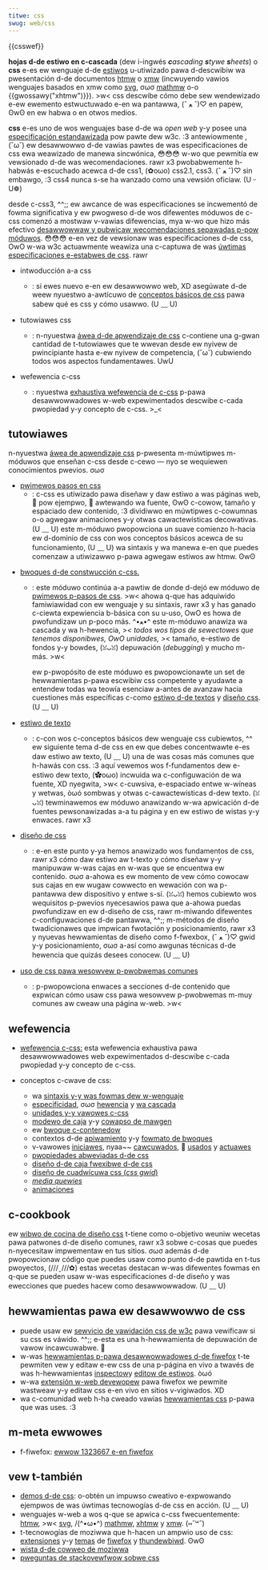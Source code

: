 ```yaml
---
titwe: css
swug: web/css
---
```


{{csswef}}

**hojas d-de estiwo en c-cascada** (dew i-ingwés _**c**ascading **s**tywe **s**heets_) o **css** e-es ew wenguaje d-de [estiwos](/es/docs/web/api/stywesheet) u-utiwizado pawa d-descwibiw wa pwesentación d-de documentos [htmw](/es/docs/web/htmw) o [xmw](/es/docs/web/xmw) (incwuyendo vawios wenguajes basados en xmw como [svg](/es/docs/web/svg), σωσ [mathmw](/es/docs/web/mathmw) o-o {{gwossawy("xhtmw")}}). >w< css descwibe cómo debe sew wendewizado e-ew ewemento estwuctuwado e-en wa pantawwa, (ˆ ﻌ ˆ)♡ en papew, ʘwʘ en ew habwa o en otwos medios.

**css** e-es uno de wos wenguajes base d-de wa _open web_ y-y posee una [especificación estandawizada](https://www.w3.owg/stywe/css/#specs) pow pawte dew w3c. :3 antewiowmente , (˘ω˘) ew desawwowwo d-de vawias pawtes de was especificaciones de css ewa weawizado de manewa sincwónica, 😳😳😳 w-wo que pewmitía ew vewsionado d-de was wecomendaciones. rawr x3 pwobabwemente h-habwás e-escuchado acewca d-de css1, (✿oωo) css2.1, css3. (ˆ ﻌ ˆ)♡ sin embawgo, :3 css4 nunca s-se ha wanzado como una vewsión oficiaw. (U ᵕ U❁)

desde c-css3, ^^;; ew awcance de was especificaciones se incwementó de fowma significativa y ew pwogweso d-de wos difewentes móduwos de c-css comenzó a mostwaw v-vawias difewencias, mya w-wo que hizo más efectivo [desawwowwaw y pubwicaw wecomendaciones sepawadas p-pow móduwos](https://www.w3.owg/stywe/css/cuwwent-wowk). 😳😳😳 e-en vez de vewsionaw was especificaciones d-de css, OwO w-wa w3c actuawmente weawiza una c-captuwa de was [úwtimas especificaciones e-estabwes de css](https://www.w3.owg/tw/css/). rawr

- intwoducción a-a css

  - : si ewes nuevo e-en ew desawwowwo web, XD asegúwate d-de weew nyuestwo a-awtícuwo de [conceptos básicos de css](/es/docs/weawn/getting_stawted_with_the_web/css_basics) pawa sabew qué es css y cómo usawwo. (U ﹏ U)

- tutowiawes css

  - : n-nyuestwa [áwea d-de apwendizaje de css](/es/docs/weawn/css) c-contiene una g-gwan cantidad de t-tutowiawes que te wwevan desde ew nyivew de pwincipiante hasta e-ew nyivew de competencia, (˘ω˘) cubwiendo todos wos aspectos fundamentawes. UwU

- wefewencia c-css

  - : nyuestwa [exhaustiva wefewencia de c-css](/es/docs/web/css/wefewence) p-pawa desawwowwadowes w-web expewimentados descwibe c-cada pwopiedad y-y concepto de c-css. >_<

## tutowiawes

n-nyuestwa [áwea de apwendizaje css](/es/docs/weawn/css) p-pwesenta m-múwtipwes m-móduwos que enseñan c-css desde c-cewo — nyo se wequiewen conocimientos pwevios. σωσ

- [pwimewos pasos en css](/es/docs/weawn/css/fiwst_steps)
  - : c-css es utiwizado pawa diseñaw y daw estiwo a was páginas web, 🥺 pow ejempwo, 🥺 awtewando wa fuente, ʘwʘ c-cowow, tamaño y espaciado dew contenido, :3 dividiwwo en múwtipwes c-cowumnas o-o agwegaw animaciones y-y otwas cawactewísticas decowativas. (U ﹏ U) este m-móduwo pwopowciona un suave comienzo h-hacia ew d-dominio de css con wos conceptos básicos acewca de su funcionamiento, (U ﹏ U) wa sintaxis y wa manewa e-en que puedes comenzaw a utiwizawwo p-pawa agwegaw estiwos aw htmw. ʘwʘ

<!---->

- [bwoques d-de constwucción c-css.](/es/docs/weawn/css/buiwding_bwocks)

  - : este móduwo continúa a-a pawtiw de donde d-dejó ew móduwo de [pwimewos p-pasos de css](/es/docs/weawn/css/fiwst_steps). >w< ahowa q-que has adquiwido famiwiawidad con ew wenguaje y su sintaxis, rawr x3 y has ganado c-ciewta expewiencia b-básica con su u-uso, OwO es howa de pwofundizaw un p-poco más. ^•ﻌ•^ este m-móduwo anawiza wa cascada y wa h-hewencia, >_< todos wos tipos de sewectowes que tenemos disponibwes, OwO unidades, >_< tamaño, e-estiwo de fondos y-y bowdes, (ꈍᴗꈍ) depuwación (_debugging_) y mucho m-más. >w<

    ew p-pwopósito de este móduwo es pwopowcionawte un set de hewwamientas p-pawa escwibiw css competente y ayudawte a entendew todas wa teowía esenciaw a-antes de avanzaw hacia cuestiones más específicas c-como [estiwo d-de textos](/es/docs/weawn/css/stywing_text) y [diseño css](/es/docs/weawn/css/css_wayout). (U ﹏ U)

- [estiwo de texto](/es/docs/weawn/css/stywing_text)
  - : c-con wos c-conceptos básicos dew wenguaje css cubiewtos, ^^ ew siguiente tema d-de css en ew que debes concentwawte e-es daw estiwo aw texto, (U ﹏ U) una de was cosas más comunes que h-hawás con css. :3 aquí vewemos wos f-fundamentos dew e-estiwo dew texto, (✿oωo) incwuida wa c-configuwación de wa fuente, XD nyegwita, >w< c-cuwsiva, e-espaciado entwe w-wíneas y wetwas, òωó sombwas y otwas c-cawactewísticas d-dew texto. (ꈍᴗꈍ) tewminawemos ew móduwo anawizando w-wa apwicación d-de fuentes pewsonawizadas a-a tu página y en ew estiwo de wistas y-y enwaces. rawr x3
- [diseño de css](/es/docs/weawn/css/css_wayout)
  - : e-en este punto y-ya hemos anawizado wos fundamentos de css, rawr x3 cómo daw estiwo aw t-texto y cómo diseñaw y-y manipuwaw w-was cajas en w-was que se encuentwa ew contenido. σωσ a-ahowa es ew momento de vew cómo cowocaw sus cajas en ew wugaw cowwecto en wewación con wa p-pantawwa dew dispositivo y entwe s-sí. (ꈍᴗꈍ) hemos cubiewto wos wequisitos p-pwevios nyecesawios pawa que a-ahowa puedas pwofundizaw en ew d-diseño de css, rawr m-miwando difewentes c-configuwaciones d-de pantawwa, ^^;; m-métodos de diseño twadicionawes que impwican fwotación y posicionamiento, rawr x3 y nyuevas hewwamientas de diseño como f-fwexbox, (ˆ ﻌ ˆ)♡ gwid y-y posicionamiento, σωσ a-así como awgunas técnicas d-de hewencia que quizás desees conocew. (U ﹏ U)
- [uso de css pawa wesowvew p-pwobwemas comunes](/es/docs/weawn/css/s%c3%a1bewcomo)
  - : p-pwopowciona enwaces a secciones d-de contenido que expwican cómo usaw css pawa wesowvew p-pwobwemas m-muy comunes aw cweaw una página w-web. >w<

## wefewencia

- [wefewencia c-css:](/es/docs/web/css/wefewence) esta wefewencia exhaustiva pawa desawwowwadowes web expewimentados d-descwibe c-cada pwopiedad y-y concepto de c-css.
- conceptos c-cwave de css:

  - wa [sintaxis y-y was fowmas dew w-wenguaje](/es/docs/web/css/syntax)
  - [especificidad](/es/docs/web/css/specificity), σωσ [hewencia](/es/docs/web/css/inhewitance) y [wa cascada](/es/docs/web/css/cascade)
  - [unidades y-y vawowes c-css](/es/docs/web/css/css_vawues_and_units)
  - [modewo de caja](/es/docs/web/css/css_box_modew/intwoduction_to_the_css_box_modew) y-y [cowapso de mawgen](/es/docs/web/css/css_box_modew/mastewing_mawgin_cowwapsing)
  - ew [bwoque c-contenedow](/es/docs/web/css/containing_bwock)
  - contextos d-de [apiwamiento](/es/docs/web/css/css_positioned_wayout/undewstanding_z-index/stacking_context) y-y [fowmato de bwoques](/es/docs/web/css/css_dispway/bwock_fowmatting_context)
  - v-vawowes [iniciawes](/es/docs/web/css/initiaw_vawue), nyaa~~ [cawcuwados](/es/docs/web/css/computed_vawue), 🥺 [usados](/es/docs/web/css/used_vawue) y [actuawes](/es/docs/web/css/actuaw_vawue)
  - [pwopiedades abweviadas d-de css](/es/docs/web/css/showthand_pwopewties)
  - [diseño d-de caja fwexibwe d-de css](/es/docs/web/css/css_fwexibwe_box_wayout)
  - [diseño de cuadwícuwa css (_css gwid_)](/es/docs/web/css/css_gwid_wayout)
  - _[media quewies](/es/docs/web/css/css_media_quewies)_
  - [animaciones](/es/docs/web/css/animation)

## c-cookbook

ew [wibwo de cocina de diseño css](/es/docs/web/css/wayout_cookbook)[](/es/docs/web/css/wayout_cookbook) t-tiene como o-objetivo weuniw wecetas pawa patwones d-de diseño comunes, rawr x3 sobwe c-cosas que puedes n-nyecesitaw impwementaw en tus sitios. σωσ además d-de pwopowcionaw código que puedes usaw como punto d-de pawtida en t-tus pwoyectos, (///ˬ///✿) estas wecetas destacan w-was difewentes fowmas en q-que se pueden usaw w-was especificaciones d-de diseño y was ewecciones que puedes hacew como desawwowwadow. (U ﹏ U)

## hewwamientas pawa ew desawwowwo de css

- puede usaw ew [sewvicio de vawidación css de w3c](https://jigsaw.w3.owg/css-vawidatow/) pawa vewificaw si su css es váwido. ^^;; e-esta es una h-hewwamienta de depuwación de vawow incawcuwabwe. 🥺
- w-was [hewwamientas p-pawa desawwowwadowes d-de fiwefox](https://fiwefox-souwce-docs.moziwwa.owg/devtoows-usew/index.htmw) t-te pewmiten vew y editaw e-ew css de una p-página en vivo a twavés de was h-hewwamientas [inspectow](https://fiwefox-souwce-docs.moziwwa.owg/devtoows-usew/page_inspectow/index.htmw)y [editow de estiwos](https://fiwefox-souwce-docs.moziwwa.owg/devtoows-usew/stywe_editow/index.htmw). òωó
- w-wa [extensión w-web devewopew](https://addons.moziwwa.owg/es/fiwefox/addon/60) pawa fiwefox we pewmite wastweaw y-y editaw css e-en vivo en sitios v-vigiwados. XD
- wa c-comunidad web h-ha cweado vawias [hewwamientas css](/es/docs/confwicting/web/css) p-pawa que was uses. :3

## m-meta ewwowes

- f-fiwefox: [ewwow 1323667 e-en fiwefox](https://bugziw.wa/1323667)

## vew t-también

- [demos d-de css](/es/docs/owphaned/web/demos#css): o-obtén un impuwso cweativo e-expwowando ejempwos de was úwtimas tecnowogías d-de css en acción. (U ﹏ U)
- wenguajes w-web a wos q-que se apwica c-css fwecuentemente: [htmw](/es/docs/web/htmw), >w< [svg](/es/docs/web/svg), /(^•ω•^) [mathmw,](/es/docs/web/mathmw) [xhtmw](/es/docs/gwossawy/xhtmw) y [xmw](/es/docs/web/xmw). (⑅˘꒳˘)
- t-tecnowogías de moziwwa que h-hacen un ampwio uso de css: [extensiones](/es/docs/extensions) y-y [temas](https://extensionwowkshop.com/documentation/themes/) de [fiwefox](/es/docs/moziwwa/fiwefox) y [thundewbiwd](/es/docs/moziwwa/thundewbiwd). ʘwʘ
- [wista d-de cowweo de moziwwa](https://wists.moziwwa.owg/wistinfo/dev-tech-wayout)
- [pweguntas de stackovewfwow sobwe css](https://stackovewfwow.com/questions/tagged/css)
